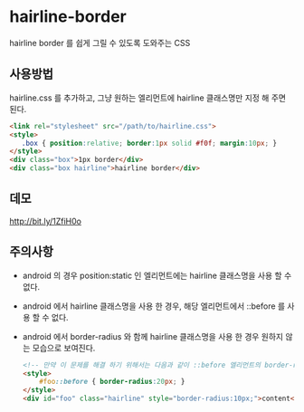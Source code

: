 # hairline-border
hairline border 를 쉽게 그릴 수 있도록 도와주는 CSS

## 사용방법
hairline.css 를 추가하고, 그냥 원하는 엘리먼트에 hairline 클래스명만 지정 해 주면 된다.

````html
<link rel="stylesheet" src="/path/to/hairline.css">
<style>
   .box { position:relative; border:1px solid #f0f; margin:10px; }
</style>
<div class="box">1px border</div>
<div class="box hairline">hairline border</div>
````

## 데모
http://bit.ly/1ZfiH0o

## 주의사항
* android 의 경우 position:static 인 엘리먼트에는 hairline 클래스명을 사용 할 수 없다.
* android 에서 hairline 클래스명을 사용 한 경우, 해당 엘리먼트에서 ::before 를 사용 할 수 없다.
* android 에서 border-radius 와 함께 hairline 클래스명을 사용 한 경우 원하지 않는 모습으로 보여진다.

	````html
	<!-- 만약 이 문제를 해결 하기 위해서는 다음과 같이 ::before 엘리먼트의 border-radius 를 2배 크게 지정하는 방법을 써야 한다. -->
	<style>
		#foo::before { border-radius:20px; }
	</style>
	<div id="foo" class="hairline" style="border-radius:10px;">content</style>
	````
